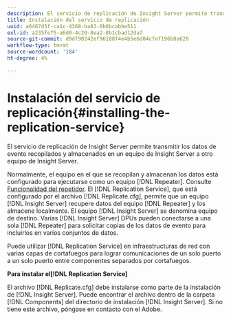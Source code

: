```yaml
---
description: El servicio de replicación de Insight Server permite transmitir los datos de evento recopilados y almacenados en un equipo de Insight Server a otro equipo de Insight Server.
title: Instalación del servicio de replicación
uuid: a6467d5f-ca1c-4368-ba83-0b6bcabbe511
exl-id: a235fe75-a6d0-4c20-8ea2-8b1cbad12da7
source-git-commit: d9df90242ef96188f4e4b5e6d04cfef196b0a628
workflow-type: tm+mt
source-wordcount: '184'
ht-degree: 4%

---
```


# Instalación del servicio de replicación{#installing-the-replication-service}

El servicio de replicación de Insight Server permite transmitir los datos de evento recopilados y almacenados en un equipo de Insight Server a otro equipo de Insight Server.

Normalmente, el equipo en el que se recopilan y almacenan los datos está configurado para ejecutarse como un equipo [!DNL Repeater]. Consulte [Funcionalidad del repetidor](../../../home/c-inst-svr/c-rptr-fntly/c-rptr-fntly.md). El [!DNL Replication Service], que está configurado por el archivo [!DNL Replicate.cfg], permite que un equipo [!DNL Insight Server] recupere datos del equipo [!DNL Repeater] y los almacene localmente. El equipo [!DNL Insight Server] se denomina equipo de destino. Varias [!DNL Insight Server] DPUs pueden conectarse a una sola [!DNL Repeater] para solicitar copias de los datos de evento para incluirlos en varios conjuntos de datos.

Puede utilizar [!DNL Replication Service] en infraestructuras de red con varias capas de cortafuegos para lograr comunicaciones de un solo puerto a un solo puerto entre componentes separados por cortafuegos.

**Para instalar el[!DNL Replication Service]**

El archivo [!DNL Replicate.cfg] debe instalarse como parte de la instalación de [!DNL Insight Server]. Puede encontrar el archivo dentro de la carpeta [!DNL Components] del directorio de instalación [!DNL Insight Server]. Si no tiene este archivo, póngase en contacto con el Adobe.
